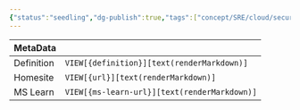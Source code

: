 ```yaml
---
{"status":"seedling","dg-publish":true,"tags":["concept/SRE/cloud/security"],"creation_date":"2024-05-06 12:18","definition":"undefined","ms-learn-url":"undefined","url":"undefined","aliases":null,"permalink":"/concepts/app-service-managed-certificate/","dgPassFrontmatter":true}
---
```



| MetaData   |                                              |
| ---------- | -------------------------------------------- |
| Definition | `VIEW[{definition}][text(renderMarkdown)]`   |
| Homesite   | `VIEW[{url}][text(renderMarkdown)]`          |
| MS Learn   | `VIEW[{ms-learn-url}][text(renderMarkdown)]` |
